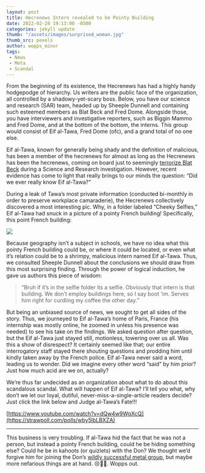 ```yaml
---
layout: post
title: Hecrenews Intern revealed to be Pointy Building
date: 2022-02-28 19:13:00 -0500
categories: jekyll update
thumb: "/assets/images/surprised_woman.jpg"
thumb_src: pexels
author: wopps_minor
tags:
 - News
 - Meta
 - Scandal
---
```


From the beginning of its existence, the Hecrenews has had a highly handy hodgepodge of hierarchy. Us writers are the public face of the organization, all controlled by a shadowy-yet-scary boss. Below, you have our science and research (SAR) team, headed up by Sheeple Dunnell and containing such esteemed members as Blat Beck and Fred Dome. Alongside those, you have interviewers and investigative reporters, such as Biggin Mammo and Fred Dome, and at the bottom of the bottom, the interns. This group would consist of Eif al-Tawa, Fred Dome (ofc), and a grand total of no one else. 

Eif al-Tawa, known for generally being shady and the definition of malicious, has been a member of the hecrenews for almost as long as the Hecrenews has been the hecrenews, coming on board just to seemingly [terrorize Blat Beck](https://hecrenews.github.io/jekyll/update/2020/06/20/writing-in-all-caps-found-to-be-more-persuasive.html) during a Science and Research investigation. However, recent evidence has come to light that really brings to our minds the question: “Did we ever really know Eif al-Tawa?”

During a leak of Tawa’s most private information (conducted bi-monthly in order to preserve workplace camaraderie), the Hecrenews collectively discovered a most interesting pic. Why, in a folder labeled “Cheeky Selfies,” Eif al-Tawa had snuck in a picture of a pointy French building! Specifically, this point French building:

![](https://hecrenews.github.io/assets/images/pointy_french_building.JPG)

Because geography isn’t a subject in schools, we have no idea what this pointy French building could be, or where it could be located, or even what it’s relation could be to a shrimpy, malicious intern named Eif al-Tawa. Thus, we consulted Sheeple Dunnell about the conclusions we should draw from this most surprising finding. Through the power of logical induction, he gave us authors this piece of wisdom:

 > “Bruh if it’s in the selfie folder its a selfie. Obviously that intern is that building. We don’t employ buildings here, so I say boot ‘im. Serves him right for curdling my coffee the other day.”

But being an unbiased source of news, we sought to get all sides of the story. Thus, we journeyed to Eif al-Tawa’s home of Paris, France (his internship was mostly online, he zoomed in unless his presence was needed) to see his take on the findings. We asked question after question, but the Eif al-Tawa just stayed still, motionless, towering over us all. Was this a show of disrespect? It certainly seemed like that; our entire interrogatory staff stayed there shouting questions and prodding him until kindly taken away by the French police. Eif al-Tawa never said a word, leading us to wonder. Did we imagine every other word “said” by him prior? Just how much acid are we on, actually?

We’re thus far undecided as an organization about what to do about this scandalous scandal. What will happen of Eif al-Tawa? I’ll tell you what, why don’t we let our loyal, dutiful, never-miss-a-single-article readers decide? Just click the link below and Judge al-Tawa’s Fate!!!

[https://www.youtube.com/watch?v=dQw4w9WgXcQ](https://strawpoll.com/polls/wby5lbLBXZA)

---

This business is very troubling. If al-Tawa hid the fact that he was not a person, but instead a pointy French building, could he be hiding something else? Could he be in kahoots (or quizlets) with the Don? We thought we’d forgive him for joining the Don’s [wildly successful metal group](https://hecrenews.github.io/jekyll/update/2021/12/23/such-beef-good-grief-armd-vs-system-of-a-don.html), but maybe more nefarious things are at hand. 😢🙏📠. Wopps out.

